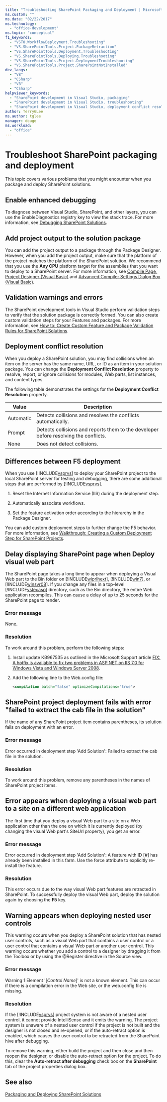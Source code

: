 ```yaml
---
title: "Troubleshooting SharePoint Packaging and Deployment | Microsoft Docs"
ms.custom: ""
ms.date: "02/22/2017"
ms.technology:
  - "office-development"
ms.topic: "conceptual"
f1_keywords:
  - "VSTO.WorkflowDeployment.Troubleshooting"
  - "VS.SharePointTools.Project.PackageRetraction"
  - "VS.SharePointTools.Deployment.Troubleshooting"
  - "VS.SharePointTools.Deploying.Troubleshooting"
  - "VS.SharePointTools.Project.DeploymentTroubleshooting"
  - "VS.SharePointTools.Project.SharePointNotInstalled"
dev_langs:
  - "VB"
  - "CSharp"
  - "VB"
  - "CSharp"
helpviewer_keywords:
  - "SharePoint development in Visual Studio, packaging"
  - "SharePoint development in Visual Studio, troubleshooting"
  - "SharePoint development in Visual Studio, deployment conflict resolution"
author: TerryGLee
ms.author: tglee
manager: douge
ms.workload:
  - "office"
---
```

# Troubleshoot SharePoint packaging and deployment
  This topic covers various problems that you might encounter when you package and deploy SharePoint solutions.

## Enable enhanced debugging
 To diagnose between Visual Studio, SharePoint, and other layers, you can use the EnableDiagnostics registry key to view the stack trace. For more information, see [Debugging SharePoint Solutions](../sharepoint/debugging-sharepoint-solutions.md).

## Add project output to the solution package
 You can add the project output to a package through the Package Designer. However, when you add the project output, make sure that the platform of the project matches the platform of the SharePoint solution. We recommend that you use the **Any CPU** platform target for the assemblies that you want to deploy to a SharePoint server. For more information, see [Compile Page, Project Designer &#40;Visual Basic&#41;](/visualstudio/ide/reference/compile-page-project-designer-visual-basic) and [Advanced Compiler Settings Dialog Box &#40;Visual Basic&#41;](/visualstudio/ide/reference/advanced-compiler-settings-dialog-box-visual-basic).

## Validation warnings and errors
 The SharePoint development tools in Visual Studio perform validation steps to verify that the solution package is correctly formed. You can also create custom validation steps for your Features and packages. For more information, see [How to: Create Custom Feature and Package Validation Rules for SharePoint Solutions](../sharepoint/how-to-create-custom-feature-and-package-validation-rules-for-sharepoint-solutions.md).

## Deployment conflict resolution
 When you deploy a SharePoint solution, you may find collisions when an item on the server has the same name, URL, or ID as an item in your solution package. You can change the **Deployment Conflict Resolution** property to resolve, report, or ignore collisions for modules, Web parts, list instances, and content types.

 The following table demonstrates the settings for the **Deployment Conflict Resolution** property.

|Value|Description|
|-----------|-----------------|
|Automatic|Detects collisions and resolves the conflicts automatically.|
|Prompt|Detects collisions and reports them to the developer before resolving the conflicts.|
|None|Does not detect collisions.|

## Differences between F5 deployment
 When you use [!INCLUDE[vsprvs](../sharepoint/includes/vsprvs-md.md)] to deploy your SharePoint project to the local SharePoint server for testing and debugging, there are some additional steps that are performed by [!INCLUDE[vsprvs](../sharepoint/includes/vsprvs-md.md)].

1.  Reset the Internet Information Service (IIS) during the deployment step.

2.  Automatically associate workflows.

3.  Set the feature activation order according to the hierarchy in the Package Designer.

 You can add custom deployment steps to further change the F5 behavior. For more information, see [Walkthrough: Creating a Custom Deployment Step for SharePoint Projects](../sharepoint/walkthrough-creating-a-custom-deployment-step-for-sharepoint-projects.md).

## Delay displaying SharePoint page when Deploy visual web part
 The SharePoint page takes a long time to appear when deploying a Visual Web part to the Bin folder on [!INCLUDE[wiprlhext](../sharepoint/includes/wiprlhext-md.md)], [!INCLUDE[win7](../sharepoint/includes/win7-md.md)], or [!INCLUDE[winsvr08](../sharepoint/includes/winsvr08-md.md)]. If you change any files in a top-level [!INCLUDE[vstecasp](../sharepoint/includes/vstecasp-md.md)] directory, such as the Bin directory, the entire Web application recompiles. This can cause a delay of up to 25 seconds for the SharePoint page to render.

### Error message
 None.

### Resolution
 To work around this problem, perform the following steps:

1.  Install update KB967535 as outlined in the Microsoft Support article [FIX: A hotfix is available to fix two problems in ASP.NET on IIS 7.0 for Windows Vista and Windows Server 2008](http://go.microsoft.com/fwlink/?LinkId=179055).

2.  Add the following line to the Web.config file:

    ```xml
    <compilation batch="false" optimizeCompilations="true">
    ```

## SharePoint project deployment fails with error "failed to extract the cab file in the solution"
 If the name of any SharePoint project item contains parentheses, its solution fails on deployment with an error.

### Error message
 Error occurred in deployment step 'Add Solution': Failed to extract the cab file in the solution.

### Resolution
 To work around this problem, remove any parentheses in the names of SharePoint project items.

## Error appears when deploying a visual web part to a site on a different web application
 The first time that you deploy a visual Web part to a site on a Web application other than the one on which it is currently deployed (by changing the visual Web part's SiteUrl property), you get an error.

### Error message
 Error occurred in deployment step 'Add Solution': A feature with ID [#] has already been installed in this farm. Use the force attribute to explicitly re-install the feature.

### Resolution
 This error occurs due to the way visual Web part features are retracted in SharePoint. To successfully deploy the visual Web part, deploy the solution again by choosing the **F5** key.

## Warning appears when deploying nested user controls
 This warning occurs when you deploy a SharePoint solution that has nested user controls, such as a visual Web part that contains a user control or a user control that contains a visual Web part or another user control. This warning occurs whether you add a control to a designer by dragging it from the Toolbox or by using the @Register directive in the Source view.

### Error message
 Warning 1 Element '[*Control Name*]' is not a known element. This can occur if there is a compilation error in the Web site, or the web.config file is missing.

### Resolution
 If the [!INCLUDE[vsprvs](../sharepoint/includes/vsprvs-md.md)] project system is not aware of a nested user control, it cannot provide IntelliSense and it emits the warning. The project system is unaware of a nested user control if the project is not built and the designer is not closed and re-opened, or if the auto-retract option is enabled, which causes the user control to be retracted from the SharePoint hive after debugging.

 To remove this warning, either build the project and then close and then reopen the designer, or disable the auto-retract option for the project. To do this, clear the **Auto-retract after debugging** check box on the **SharePoint** tab of the project properties dialog box.

## See also
 [Packaging and Deploying SharePoint Solutions](../sharepoint/packaging-and-deploying-sharepoint-solutions.md)

